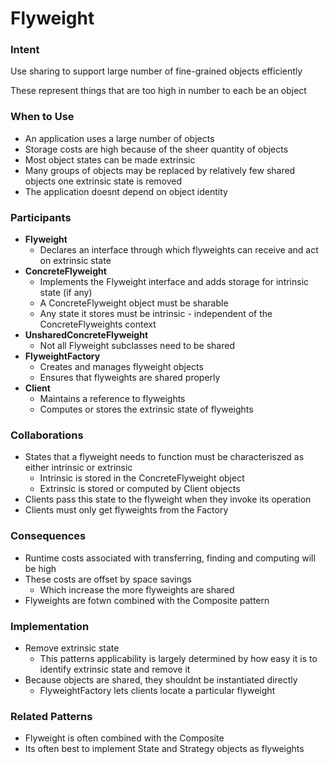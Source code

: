 # Flyweight

### Intent

Use sharing to support large number of fine-grained objects efficiently

These represent things that are too high in number to each be an object

### When to Use

* An application uses a large number of objects
* Storage costs are high because of the sheer quantity of objects
* Most object states can be made extrinsic
* Many groups of objects may be replaced by relatively few shared objects one extrinsic state is removed
* The application doesnt depend on object identity

### Participants

* **Flyweight**
  * Declares an interface through which flyweights can receive and act on extrinsic state
* **ConcreteFlyweight**
  * Implements the Flyweight interface and adds storage for intrinsic state (if any)
  * A ConcreteFlyweight object must be sharable
  * Any state it stores must be intrinsic - independent of the ConcreteFlyweights context
* **UnsharedConcreteFlyweight**
  * Not all Flyweight subclasses need to be shared
* **FlyweightFactory**
  * Creates and manages flyweight objects
  * Ensures that flyweights are shared properly
* **Client**
  * Maintains a reference to flyweights
  * Computes or stores the extrinsic state of flyweights

### Collaborations

* States that a flyweight needs to function must be characteriszed as either intrinsic or extrinsic
  * Intrinsic is stored in the ConcreteFlyweight object
  * Extrinsic is stored or computed by Client objects
* Clients pass this state to the flyweight when they invoke its operation
* Clients must only get flyweights from the Factory

### Consequences

* Runtime costs associated with transferring, finding and computing will be high
* These costs are offset by space savings
  * Which increase the more flyweights are shared
* Flyweights are fotwn combined with the Composite pattern

### Implementation

* Remove extrinsic state
  * This patterns applicability is largely determined by how easy it is to identify extrinsic state and remove it
* Because objects are shared, they shouldnt be instantiated directly
  * FlyweightFactory lets clients locate a particular flyweight

### Related Patterns

* Flyweight is often combined with the Composite
* Its often best to implement State and Strategy objects as flyweights
